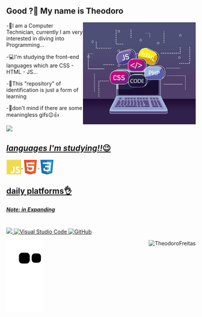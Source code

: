 <h2>Good ?👋 My name is Theodoro</h2>
<img src="learning.jpg" min-width="300px" max-width="300px" width="300px" align="right" alt="Programação">
<p>-🤔I am a Computer Technician, currently I am very interested in diving into Programming...<br></p>
<p>-💻I'm studying the front-end languages which are CSS - HTML - JS... <br></p>
<p>-🚨This "repository" of identification is just a form of learning <br></p>
<p>-🚨don't mind if there are some meaningless gifs😉👍<br></p>

<div>
  <a href="https://github.com/TheodoroFreitas">
  <img height="180em" src="https://github-readme-stats.vercel.app/api?username=TheodoroFreitas&show_icons=true&theme=dark&include_all_commits=true&count_private=true"/>
</div>
<div>  
  <h2><i>
languages I'm studying!!</i>😉</h2>
    
<img align="center" alt="Teo-Js" height="40" width="40" src="https://raw.githubusercontent.com/devicons/devicon/master/icons/javascript/javascript-plain.svg">
  <img align="center" alt="Teo-HTML" height="40" width="40" src="https://raw.githubusercontent.com/devicons/devicon/master/icons/html5/html5-original.svg">
  <img align="center" alt="Teo-CSS" height="40" width="40" src="https://raw.githubusercontent.com/devicons/devicon/master/icons/css3/css3-original.svg">
 </div>   
<h2>daily platforms👌</h2>
  <h5>Note: in Expanding </h5>
  <br>
  <div> 
  <img target="_blank"><img src="https://img.shields.io/badge/Windows-0078D6?style=for-the-badge&logo=windows&logoColor=white" target="_blank"/>
<img alt="Visual Studio Code" src="https://img.shields.io/badge/VisualStudioCode-0078d7.svg?style=for-the-badge&logo=visual-studio-code&logoColor=white"/>
    <img alt="GitHub" src="https://img.shields.io/badge/github-%23121011.svg?style=for-the-badge&logo=github&logoColor=white"/>
  
  
  ![Snake animation](https://github.com/TheodoroFreitas/TheodoroFreitas/blob/output/github-contribution-grid-snake.svg)
      <img align="right" src="https://komarev.com/ghpvc/?username=TheodoroFreitas&color=green" alt="TheodoroFreitas"/>
    

  
